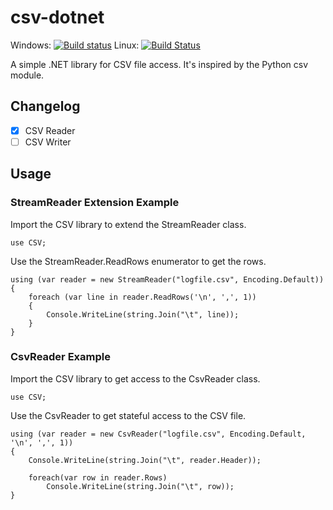 # csv-dotnet
Windows: [![Build status](https://ci.appveyor.com/api/projects/status/awu41w2ree3vy8ro/branch/master?svg=true)](https://ci.appveyor.com/project/abbgrade/csv-dotnet/branch/master)
Linux: [![Build Status](https://travis-ci.org/abbgrade/csv-dotnet.svg?branch=master)](https://travis-ci.org/abbgrade/csv-dotnet)

A simple .NET library for CSV file access.
It's inspired by the Python csv module.

## Changelog 

- [x] CSV Reader
- [ ] CSV Writer

## Usage

### StreamReader Extension Example

Import the CSV library to extend the StreamReader class.

	use CSV;

Use the StreamReader.ReadRows enumerator to get the rows.

	using (var reader = new StreamReader("logfile.csv", Encoding.Default))
	{
		foreach (var line in reader.ReadRows('\n', ',', 1))
		{
			Console.WriteLine(string.Join("\t", line));
		}
	}

### CsvReader Example

Import the CSV library to get access to the CsvReader class.

	use CSV;

Use the CsvReader to get stateful access to the CSV file.

    using (var reader = new CsvReader("logfile.csv", Encoding.Default, '\n', ',', 1))
    {
        Console.WriteLine(string.Join("\t", reader.Header));

        foreach(var row in reader.Rows)
            Console.WriteLine(string.Join("\t", row));
    }
